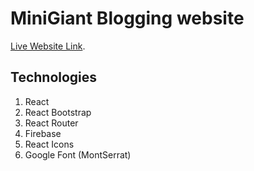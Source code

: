 # MiniGiant Blogging website

[Live Website Link](https://github.com/facebook/create-react-app).
## Technologies
1. React
2. React Bootstrap
3. React Router
4. Firebase
5. React Icons
6. Google Font (MontSerrat)